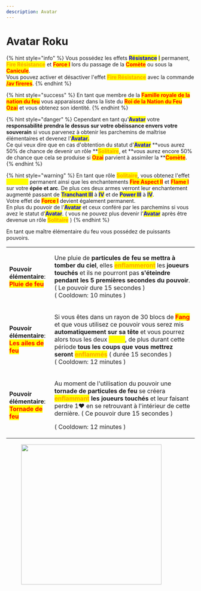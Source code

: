 ```yaml
---
description: Avatar
---
```


# Avatar Roku

{% hint style="info" %}
Vous possédez les effets <mark style="color:blue;">**Résistance**</mark> <mark style="color:blue;"></mark><mark style="color:blue;">I</mark> permanent, <mark style="color:orange;">**Fire Résistance**</mark> et <mark style="color:red;">**Force I**</mark> lors du passage de la <mark style="color:red;">**Comète**</mark> ou sous la <mark style="color:red;">**Canicule**</mark>. \
Vous pouvez activer et désactiver l'effet <mark style="color:orange;">**Fire Résistance**</mark> avec la commande <mark style="color:red;">**/av fireres**</mark>.
{% endhint %}

{% hint style="success" %}
En tant que membre de la <mark style="color:red;">**Famille royale de la nation du feu**</mark> vous apparaissez dans la liste du <mark style="color:red;">**Roi de la Nation du Feu**</mark> <mark style="color:red;">**Ozai**</mark> et vous obtenez son identité.
{% endhint %}

{% hint style="danger" %}
Cependant en tant qu'<mark style="color:blue;">**Avatar**</mark> votre **responsabilité prendra le dessus sur votre obéissance envers votre souverain** si vous parvenez à obtenir les parchemins de maîtrise élémentaires et devenez l'<mark style="color:blue;">**Avatar.**</mark>\
Ce qui veux dire que en cas d'obtention du statut d'<mark style="color:blue;">**Avatar**</mark> **vous aurez 50% de chance de devenir un rôle **<mark style="color:orange;">**Solitaire**</mark>, et **vous aurez encore 50% de chance que cela se produise si **<mark style="color:red;">**Ozai**</mark>** parvient à assimiler la **<mark style="color:red;">**Comète**</mark>.
{% endhint %}

{% hint style="warning" %}
En tant que rôle <mark style="color:orange;">**Solitaire**</mark>, vous obtenez l'effet <mark style="color:yellow;">**Vitesse I**</mark> permanent ainsi que les enchantements <mark style="color:red;">**Fire Aspect II**</mark> et <mark style="color:red;">**Flame I**</mark> sur votre **épée et arc**. De plus ces deux armes verront leur enchantement augmenté passant de <mark style="color:blue;">**Tranchant III**</mark> à <mark style="color:blue;">**IV**</mark> et de <mark style="color:blue;">**Power III**</mark> à <mark style="color:blue;">**IV**</mark>.\
Votre effet de <mark style="color:red;">**Force I**</mark> devient également permanent.\
En plus du pouvoir de l'<mark style="color:blue;">**Avatar**</mark> et ceux conféré par les parchemins si vous avez le statut d'<mark style="color:blue;">**Avatar**</mark>. ( vous ne pouvez plus devenir l'<mark style="color:blue;">**Avatar**</mark> après être devenue un rôle <mark style="color:orange;">**Solitaire**</mark> )
{% endhint %}

En tant que maître élémentaire du feu vous possédez de puissants pouvoirs.

|                                                                                                                   |                                                                                                                                                                                                                                                                                                                                                                                                                                                                                                        |
| ----------------------------------------------------------------------------------------------------------------- | ------------------------------------------------------------------------------------------------------------------------------------------------------------------------------------------------------------------------------------------------------------------------------------------------------------------------------------------------------------------------------------------------------------------------------------------------------------------------------------------------------ |
| <p><strong>Pouvoir élémentaire</strong>:<br><mark style="color:red;"><strong>Pluie de feu</strong></mark></p>     | <p>Une pluie de <strong>particules de feu se mettra à tomber du ciel</strong>, elles <mark style="color:orange;"><strong>enflammeront</strong></mark> les <strong>joueurs touchés</strong> et ils ne pourront pas <strong>s'éteindre pendant les 5 premières secondes du pouvoir</strong>. ( Le pouvoir dure 15 secondes )<br>( Cooldown: 10 minutes )</p>                                                                                                                                             |
| <p><strong>Pouvoir élémentaire</strong>:<br><mark style="color:red;"><strong>Les ailes de feu</strong></mark></p> | <p>Si vous êtes dans un rayon de 30 blocs de <mark style="color:red;"><strong>Fang</strong></mark> et que vous utilisez ce pouvoir vous serez mis <strong>automatiquement sur sa tête</strong> et vous pourrez alors tous les deux <mark style="color:yellow;"><strong>Volez</strong></mark>, de plus durant cette période <strong>tous les coups que vous mettrez seront </strong><mark style="color:orange;"><strong>enflammés</strong></mark> ( durée 15 secondes )<br>( Cooldown: 12 minutes )</p> |
| <p><strong>Pouvoir élémentaire</strong>:<br><mark style="color:red;"><strong>Tornade de feu</strong></mark></p>   | <p>Au moment de l'utilisation du pouvoir une <strong>tornade de particules de feu</strong> se créera <mark style="color:orange;"><strong>enflammant</strong></mark><strong> les joueurs touchés</strong> et leur faisant perdre 1<span data-gb-custom-inline data-tag="emoji" data-code="2764">❤</span> en se retrouvant à l'intérieur de cette dernière. ( Ce pouvoir dure 15 secondes )</p><p>( Cooldown: 12 minutes )</p>                                                                           |

<figure><img src="https://yt3.ggpht.com/a/AGF-l79StNrEp5Y-ufN7JAhKquvzD0fuzWdpvW06Tg=s900-mo-c-c0xffffffff-rj-k-no" alt="" width="375"><figcaption></figcaption></figure>
